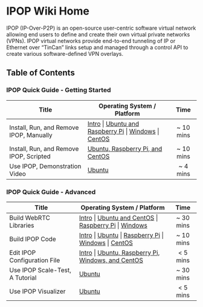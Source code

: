 # IPOP Wiki Home

IPOP (IP-Over-P2P) is an open-source user-centric software virtual network allowing end users to define and create their own virtual private networks (VPNs). IPOP virtual networks provide end-to-end tunneling of IP or Ethernet over “TinCan” links setup and managed through a control API to create various software-defined VPN overlays.

## Table of Contents

### IPOP Quick Guide - Getting Started

| Title | Operating System / Platform | Time |
|---|---|:---:|
| Install, Run, and Remove IPOP, Manually | [Intro](Install,-Run,-and-Remove-IPOP,-Intro) \| [Ubuntu and Raspberry Pi](Install,-Run,-and-Remove-IPOP-on-Ubuntu-and-Raspberry-Pi,-Manually) \| [Windows](Install,-Run,-and-Remove-IPOP-on-Windows,-Manually) \| [CentOS](Install,-Run,-and-Remove-IPOP-on-CentOS,-Manually) | ~ 10 mins |
| Install, Run, and Remove IPOP, Scripted | [Ubuntu, Raspberry Pi, and CentOS](Install,-Run,-and-Remove-IPOP-on-Ubuntu,-Raspberry-Pi-and-CentOS,-Scripted) | ~ 10 mins |
| Use IPOP, Demonstration Video | [Ubuntu](https://screencast-o-matic.com/watch/cbjXbPlmdl) | ~ 4 mins |

### IPOP Quick Guide - Advanced

| Title | Operating System / Platform | Time |
|---|---|:---:|
| Build WebRTC Libraries | [Intro](Build-WebRTC-Libraries,-Intro) \| [Ubuntu and CentOS](Build-WebRTC-Libraries-for-Linux) \| [Raspberry Pi](Build-WebRTC-Libraries-for-Raspberry-Pi-(Cross-compile-on-Ubuntu)) \| [Windows](Build-WebRTC-Libraries-for-Windows) |  ~ 30 mins |
| Build IPOP Code | [Intro](Build-IPOP,-Intro) \| [Ubuntu](Build-IPOP-for-Ubuntu) \| [Raspberry Pi](Build-IPOP-for-Raspbian-on-Raspberry-Pi) \| [Windows](Build-IPOP-for-Windows) \| [CentOS](Build-IPOP-for-CentOS) | ~ 10 mins |
| Edit IPOP Configuration File | [Intro](Configuration,-Intro) \| [Ubuntu, Raspberry Pi, Windows, and CentOS](Configuration) | < 5 mins |
| Use IPOP Scale-Test, A Tutorial | [Ubuntu](Introduction-to-the-Scale-Test-Script-Usage) | ~ 30 mins |
| Use IPOP Visualizer | [Ubuntu](IPOP-Network-Visualizer) | < 5 mins |